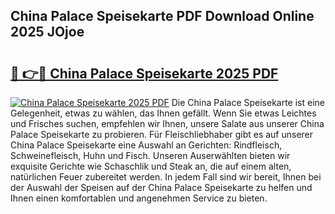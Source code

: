 ## China Palace Speisekarte PDF Download Online 2025 JOjoe

# <h2><a href="http://gcbtmd.nevu.top/?p=China+Palace+Speisekarte">🔗 👉🔴 China Palace Speisekarte 2025 PDF</a></h2>

[![China Palace Speisekarte 2025 PDF](https://i.imgur.com/dBaPXMq.png)](http://gcbtmd.nevu.top/?p=China+Palace+Speisekarte)
Die China Palace Speisekarte ist eine Gelegenheit, etwas zu wählen, das Ihnen gefällt. Wenn Sie etwas Leichtes und Frisches suchen, empfehlen wir Ihnen, unsere Salate aus unserer China Palace Speisekarte zu probieren. Für Fleischliebhaber gibt es auf unserer China Palace Speisekarte eine Auswahl an Gerichten: Rindfleisch, Schweinefleisch, Huhn und Fisch. Unseren Auserwählten bieten wir exquisite Gerichte wie Schaschlik und Steak an, die auf einem alten, natürlichen Feuer zubereitet werden. In jedem Fall sind wir bereit, Ihnen bei der Auswahl der Speisen auf der China Palace Speisekarte zu helfen und Ihnen einen komfortablen und angenehmen Service zu bieten.
